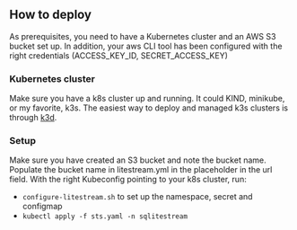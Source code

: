 ## How to deploy
As prerequisites, you need to have a Kubernetes cluster and an AWS S3 bucket set up. 
In addition, your aws CLI tool has been configured with the right credentials (ACCESS_KEY_ID, SECRET_ACCESS_KEY)

### Kubernetes cluster
Make sure you have a k8s cluster up and running. It could KIND, minikube, or my favorite, k3s. 
The easiest way to deploy and managed k3s clusters is through [k3d](https://k3d.io/).

### Setup
Make sure you have created an S3 bucket and note the bucket name. Populate the bucket name in litestream.yml in the placeholder in the url field.
With the right Kubeconfig pointing to your k8s cluster, run:
* `configure-litestream.sh` to set up the namespace, secret and configmap
* `kubectl apply -f sts.yaml -n sqlitestream `

